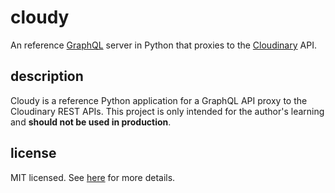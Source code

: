 # cloudy

An reference [GraphQL](https://graphql.org) server in Python that proxies to the [Cloudinary](https://cloudinary.com) API.

## description

Cloudy is a reference Python application for a GraphQL API proxy to the Cloudinary REST APIs. This project is only intended for the author's learning and **should not be used in production**.

## license

MIT licensed. See [here](./liceneses/MIT.txt) for more details.

